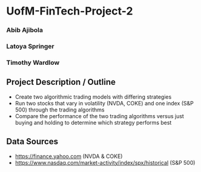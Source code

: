 # UofM-FinTech-Project-2

### Abib Ajibola
### Latoya Springer
### Timothy Wardlow

## Project Description / Outline
* Create two algorithmic trading models with differing strategies
* Run two stocks that vary in volatility (NVDA, COKE) and one index (S&P 500) through the trading algorithms
* Compare the performance of the two trading algorithms versus just buying and holding to determine which strategy performs best


## Data Sources
* https://finance.yahoo.com (NVDA & COKE)
* https://www.nasdaq.com/market-activity/index/spx/historical (S&P 500)
